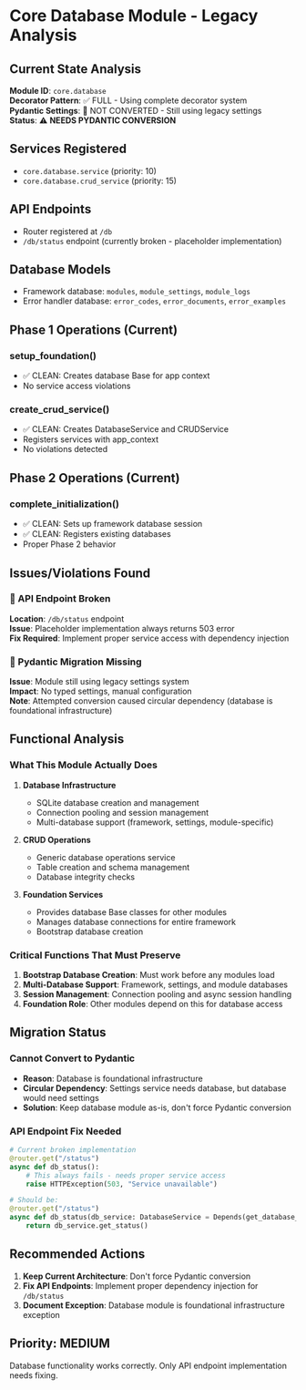# Core Database Module - Legacy Analysis

## Current State Analysis

**Module ID**: `core.database`  
**Decorator Pattern**: ✅ FULL - Using complete decorator system  
**Pydantic Settings**: 🚫 NOT CONVERTED - Still using legacy settings  
**Status**: ⚠️ **NEEDS PYDANTIC CONVERSION**

## Services Registered

- `core.database.service` (priority: 10)
- `core.database.crud_service` (priority: 15)

## API Endpoints

- Router registered at `/db`
- `/db/status` endpoint (currently broken - placeholder implementation)

## Database Models

- Framework database: `modules`, `module_settings`, `module_logs`
- Error handler database: `error_codes`, `error_documents`, `error_examples`

## Phase 1 Operations (Current)

### setup_foundation()
- ✅ CLEAN: Creates database Base for app context
- No service access violations

### create_crud_service()  
- ✅ CLEAN: Creates DatabaseService and CRUDService
- Registers services with app_context
- No violations detected

## Phase 2 Operations (Current)

### complete_initialization()
- ✅ CLEAN: Sets up framework database session
- ✅ CLEAN: Registers existing databases
- Proper Phase 2 behavior

## Issues/Violations Found

### 🔧 API Endpoint Broken
**Location**: `/db/status` endpoint  
**Issue**: Placeholder implementation always returns 503 error  
**Fix Required**: Implement proper service access with dependency injection

### 🚨 Pydantic Migration Missing
**Issue**: Module still using legacy settings system  
**Impact**: No typed settings, manual configuration  
**Note**: Attempted conversion caused circular dependency (database is foundational infrastructure)

## Functional Analysis

### What This Module Actually Does

1. **Database Infrastructure**
   - SQLite database creation and management
   - Connection pooling and session management
   - Multi-database support (framework, settings, module-specific)

2. **CRUD Operations** 
   - Generic database operations service
   - Table creation and schema management
   - Database integrity checks

3. **Foundation Services**
   - Provides database Base classes for other modules
   - Manages database connections for entire framework
   - Bootstrap database creation

### Critical Functions That Must Preserve

1. **Bootstrap Database Creation**: Must work before any modules load
2. **Multi-Database Support**: Framework, settings, and module databases
3. **Session Management**: Connection pooling and async session handling
4. **Foundation Role**: Other modules depend on this for database access

## Migration Status

### Cannot Convert to Pydantic
- **Reason**: Database is foundational infrastructure
- **Circular Dependency**: Settings service needs database, but database would need settings
- **Solution**: Keep database module as-is, don't force Pydantic conversion

### API Endpoint Fix Needed
```python
# Current broken implementation
@router.get("/status")
async def db_status():
    # This always fails - needs proper service access
    raise HTTPException(503, "Service unavailable")

# Should be:
@router.get("/status") 
async def db_status(db_service: DatabaseService = Depends(get_database_service)):
    return db_service.get_status()
```

## Recommended Actions

1. **Keep Current Architecture**: Don't force Pydantic conversion
2. **Fix API Endpoints**: Implement proper dependency injection for `/db/status`
3. **Document Exception**: Database module is foundational infrastructure exception

## Priority: MEDIUM

Database functionality works correctly. Only API endpoint implementation needs fixing.